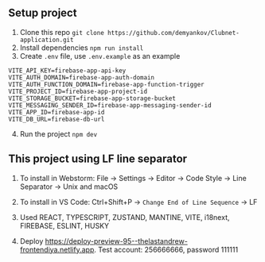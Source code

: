 ## Setup project

1. Clone this repo `git clone https://github.com/demyankov/Clubnet-application.git`
2. Install dependencies `npm run install`
3. Create `.env` file, use `.env.example` as an example

```.env
VITE_API_KEY=firebase-app-api-key
VITE_AUTH_DOMAIN=firebase-app-auth-domain
VITE_AUTH_FUNCTION_DOMAIN=firebase-app-function-trigger
VITE_PROJECT_ID=firebase-app-project-id
VITE_STORAGE_BUCKET=firebase-app-storage-bucket
VITE_MESSAGING_SENDER_ID=firebase-app-messaging-sender-id
VITE_APP_ID=firebase-app-id
VITE_DB_URL=firebase-db-url
```

4. Run the project `npm dev`

## This project using LF line separator

1. To install in Webstorm: File -> Settings -> Editor -> Code Style -> Line Separator -> Unix and macOS
2. To install in VS Code: Ctrl+Shift+P -> `Change End of Line Sequence` -> LF

5. Used
REACT, TYPESCRIPT, ZUSTAND, MANTINE, VITE, i18next, FIREBASE, ESLINT, HUSKY

6. Deploy https://deploy-preview-95--thelastandrew-frontendiya.netlify.app. Test account: 256666666, password 111111 
